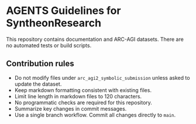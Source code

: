 # AGENTS Guidelines for SyntheonResearch

This repository contains documentation and ARC-AGI datasets. There are no automated tests or build scripts.

## Contribution rules
- Do not modify files under `arc_agi2_symbolic_submission` unless asked to update the dataset.
- Keep markdown formatting consistent with existing files.
- Limit line length in markdown files to 120 characters.
- No programmatic checks are required for this repository.
- Summarize key changes in commit messages.
- Use a single branch workflow. Commit all changes directly to `main`.

